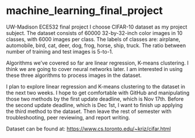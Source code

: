 # machine_learning_final_project
UW-Madison ECE532 final project 
I choose CIFAR-10 dataset as my project subject. The dataset consists of 60000 32-by-32-inch color images in 10 classes, with 6000 images per class. The labels of classes are: airplane, automobile, bird, cat, deer, dog, frog, horse, ship, truck. The ratio between number of training and test images is 5-to-1. 

Algorithms we’ve covered so far are linear regression, K-means clustering. I think we are going to cover neural networks later. I am interested in using these three algorithms to process images in the dataset. 

I plan to explore linear regression and K-means clustering to the dataset in the next two weeks. I hope to get comfortable with GitHub and manipulating those two methods by the first update deadline, which is Nov 17th. Before the second update deadline, which is Dec 1st, I want to finish up applying the third method to the dataset. Then leave the rest of semester with troubleshooting, peer reviewing, and report writing.

Dataset can be found at: https://www.cs.toronto.edu/~kriz/cifar.html 
